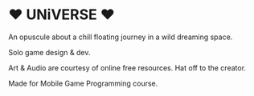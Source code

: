 # ♥ UNiVERSE ♥
An opuscule about a chill floating journey in a wild dreaming space.

Solo game design & dev.

Art & Audio are courtesy of online free resources. Hat off to the creator.

Made for Mobile Game Programming course.
